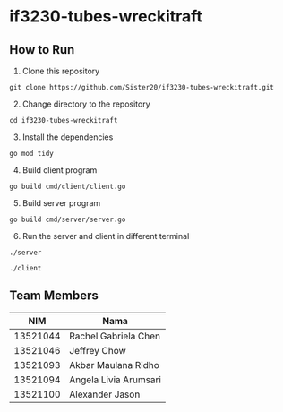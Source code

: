 # if3230-tubes-wreckitraft

## How to Run
1. Clone this repository
```
git clone https://github.com/Sister20/if3230-tubes-wreckitraft.git
```

2. Change directory to the repository
```
cd if3230-tubes-wreckitraft
```

3. Install the dependencies
```
go mod tidy
```

4. Build client program
```
go build cmd/client/client.go
```

5. Build server program
```
go build cmd/server/server.go
```

6. Run the server and client in different terminal
```
./server
```
```
./client
```

## Team Members
| NIM | Nama |
| --- | ---- |
| 13521044 | Rachel Gabriela Chen | 
| 13521046 | Jeffrey Chow | 
| 13521093 | Akbar Maulana Ridho | 
| 13521094 | Angela Livia Arumsari |
| 13521100 | Alexander Jason |
